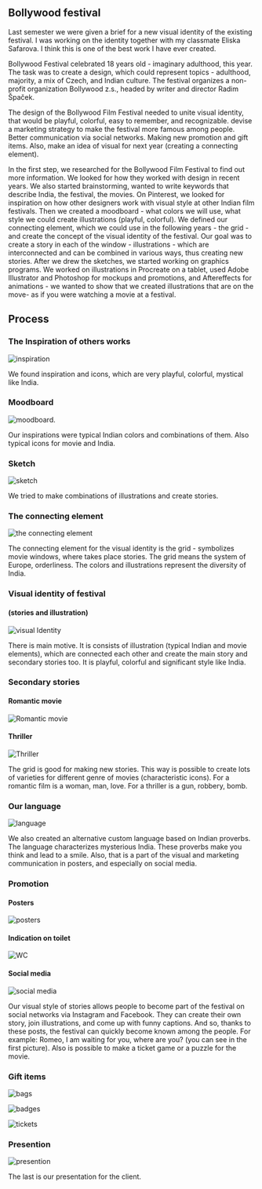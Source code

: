 
## Bollywood festival

Last semester we were given a brief for a new visual identity of the existing festival. I was working on the identity together with my classmate Eliska Safarova. I think this is one of the best work I have ever created.

Bollywood Festival celebrated 18 years old - imaginary adulthood, this year. The task was to create a design, which could represent topics - adulthood, majority, a mix of Czech, and Indian culture. The festival organizes a non-profit organization Bollywood z.s., headed by writer and director Radim Špaček.

The design of the Bollywood Film Festival needed to unite visual identity, that would be playful, colorful, easy to remember, and recognizable. devise a marketing strategy to make the festival more famous among people. Better communication via social networks. Making new promotion and gift items. Also, make an idea of visual for next year (creating a connecting element).

In the first step, we researched for the Bollywood Film Festival to find out more information. We looked for how they worked with design in recent years. We also started brainstorming, wanted to write keywords that describe India, the festival, the movies. On Pinterest, we looked for inspiration on how other designers work with visual style at other Indian film festivals. Then we created a moodboard - what colors we will use, what style we could create illustrations (playful, colorful). We defined our connecting element, which we could use in the following years - the grid - and create the concept of the visual identity of the festival. Our goal was to create a story in each of the window - illustrations - which are interconnected and can be combined in various ways, thus creating new stories. After we drew the sketches, we started working on graphics programs. We worked on illustrations in Procreate on a tablet, used Adobe Illustrator and Photoshop for mockups and promotions, and Aftereffects for animations - we wanted to show that we created illustrations that are on the move- as if you were watching a movie at a festival.

## Process

### The Inspiration of others works
![inspiration](images/inspiration-festival-works.jpg)

We found inspiration and icons, which are very playful, colorful, mystical like India. 

### Moodboard

![moodboard.](images/inspiration-festival-colors.jpg)

Our inspirations were typical Indian colors and combinations of them. Also typical icons for movie and India.

### Sketch

![sketch](images/sketch-festival.jpg)

We tried to make combinations of illustrations and create stories.

### The connecting element

![the connecting element](images/element-festival.jpg)

The connecting element for the visual identity is the grid - symbolizes movie windows, where takes place stories.
The grid means the system of Europe, orderliness. The colors and illustrations represent the diversity of India.

### Visual identity of festival  
#### (stories and illustration)

![visual Identity](images/stories-illustrations-festival.jpg)

There is main motive. It is consists of illustration (typical Indian and movie elements), which are connected each other and create the main story and secondary stories too. It is playful, colorful and significant style like India.

### Secondary stories
#### Romantic movie

![Romantic movie](images/romantic-movie-festival.jpg)

#### Thriller

![Thriller](images/thriller-festival.jpg)

The grid is good for making new stories. This way is possible to create lots of varieties for different genre of movies (characteristic icons). For a romantic film is a woman, man, love. For a thriller is a gun, robbery, bomb.

### Our language 

![language](images/language-festival.jpg)

We also created an alternative custom language based on Indian proverbs. The language characterizes mysterious India. These proverbs make you think and lead to a smile. Also, that is a part of the visual and marketing communication in posters, and especially on social media. 

### Promotion

#### Posters

![posters](images/posters-festival.jpg)

#### Indication on toilet

![WC](images/wc-festival.jpg)

#### Social media

![social media](images/social-media-festival.jpg)

Our visual style of stories allows people to become part of the festival on social networks via Instagram and Facebook. They can create their own story, join illustrations, and come up with funny captions. And so, thanks to these posts, the festival can quickly become known among the people.
For example: Romeo, I am waiting for you, where are you? (you can see in the first picture). Also is possible to make a ticket game or a puzzle for the movie. 

### Gift items

![bags](images/bag-festival.jpg)

![badges](images/badges-festival.jpg)

![tickets](images/tickets.jpg)


### Presention 

![presention](presentation.jpg)

The last is our presentation for the client.



